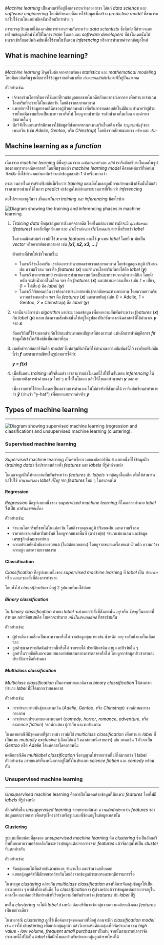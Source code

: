 _Machine learning_ เป็นศาสตร์ที่อยู่กึ่งกลางระหว่างสองสาขา ได้แก่ _data science_ และ _software engineering_ โดยมีเป้าหมายคือการใช้ข้อมูลเพื่อสร้าง _predictive model_ ที่สามารถนำไปใช้งานในแอปพลิเคชันหรือบริการต่าง ๆ

การบรรลุเป้าหมายนี้ต้องอาศัยการทำงานร่วมกันระหว่าง _data scientists_ ซึ่งมีหน้าที่สำรวจและเตรียมข้อมูลเพื่อนำไปใช้ในการ _train_ โมเดล และ _software developers_ ที่นำโมเดลนั้นไปผนวกเข้ากับแอปพลิเคชันเพื่อใช้งานในขั้นตอน _inferencing_ หรือการทำนายค่าจากข้อมูลใหม่

## What is machine learning?
---
_Machine learning_ มีจุดเริ่มต้นจากศาสตร์ของ _statistics_ และ _mathematical modeling_ โดยมีแนวคิดพื้นฐานคือการใช้ข้อมูลจากอดีตมาเพื่อ _ทำนายผลลัพธ์หรือค่าที่ไม่รู้ในอนาคต_

ตัวอย่างเช่น:

- เจ้าของร้านไอศกรีมอาจใช้แอปที่รวมข้อมูลยอดขายในอดีตกับพยากรณ์อากาศ เพื่อทำนายจำนวนไอศกรีมที่จะขายได้ในแต่ละวัน โดยอิงจากสภาพอากาศ
- แพทย์อาจใช้ข้อมูลทางคลินิกของผู้ป่วยก่อนหน้า เพื่อรันการทดสอบอัตโนมัติและทำนายว่าผู้ป่วยรายใหม่มีความเสี่ยงเป็นเบาหวานหรือไม่ โดยดูจากน้ำหนัก ระดับน้ำตาลในเลือด และค่าทางสุขภาพอื่น ๆ
- นักวิจัยในแอนตาร์กติกาอาจใช้ข้อมูลที่สังเกตจากนกเพนกวินในอดีต เพื่อ _ระบุสายพันธุ์_ ของเพนกวิน (เช่น _Adelie_, _Gentoo_, หรือ _Chinstrap_) โดยอิงจากลักษณะอย่าง _ครีบ_ และ _ปาก_


## Machine learning as a _function_
---
เนื่องจาก _machine learning_ มีพื้นฐานมาจาก _คณิตศาสตร์_ และ _สถิติ_ เราจึงมักอธิบายโมเดลในรูปของสมการทางคณิตศาสตร์ โดยพื้นฐานแล้ว _machine learning model_ คือซอฟต์แวร์ที่ห่อหุ้ม _ฟังก์ชัน_ ซึ่งใช้คำนวณค่าผลลัพธ์จากค่าข้อมูลขาเข้า 1 ตัวหรือมากกว่า

กระบวนการในการสร้างฟังก์ชันนี้เรียกว่า _training_ และเมื่อโมเดลถูกฝึกจนกำหนดฟังก์ชันนั้นได้แล้ว เราสามารถนำมาใช้ในการ _predict_ ค่าข้อมูลใหม่ผ่านกระบวนการที่เรียกว่า _inferencing_

ต่อไปเราจะมาดูกันว่า _ขั้นตอนในการ training และ inferencing_ มีอะไรบ้าง

![Diagram showing the training and inferencing phases in machine learning.](https://learn.microsoft.com/en-us/training/wwl-data-ai/fundamentals-machine-learning/media/machine-learning.png)


1. _Training data_ คือชุดข้อมูลการสังเกตจากอดีต โดยในแต่ละรายการมักจะมี _คุณลักษณะ (features)_ ของสิ่งที่ถูกสังเกต และ _ค่าที่เราต้องการให้โมเดลทำนาย_ ซึ่งเรียกว่า _label_

	ในทางคณิตศาสตร์ เรามักใช้ _**x**_ แทน _features_ และใช้ _**y**_ แทน _label_ โดยที่ _**x**_ มักเป็น _vector_ หรืออาเรย์ของหลายค่า เช่น _**[x1, x2, x3, ...]**_
	
	ตัวอย่างที่ช่วยให้เข้าใจมากขึ้น:
	
	- ในกรณีร้านไอศกรีม เราต้องการทำนายยอดขายจากสภาพอากาศ โดยข้อมูลอุณหภูมิ ปริมาณฝน ความเร็วลม ฯลฯ คือ _features_ (_**x**_) และจำนวนไอศกรีมที่ขายได้คือ _label_ (_**y**_)
	- ในกรณีทางการแพทย์ เราต้องการทำนายความเสี่ยงเป็นเบาหวานจากค่าทางคลินิก โดยน้ำหนัก ระดับน้ำตาลในเลือด ฯลฯ คือ _features_ (_**x**_) และสถานะความเสี่ยง (เช่น _1_ = เสี่ยง, _0_ = ไม่เสี่ยง) คือ _label_ (_**y**_)
	- ในกรณีวิจัยเพนกวิน เราต้องการทำนายสายพันธุ์จากลักษณะทางกายภาพ โดยความยาวครีบ ความกว้างของปาก ฯลฯ คือ _features_ (_**x**_) และสายพันธุ์ (เช่น _0_ = Adelie, _1_ = Gentoo, _2_ = Chinstrap) คือ _label_ (_**y**_)
	
2. จากนั้นจะมีการนำ _algorithm_ มาประมวลผลข้อมูล เพื่อหาความสัมพันธ์ระหว่าง _features_ (_**x**_) กับ _label_ (_**y**_) และแปลงความสัมพันธ์นั้นให้อยู่ในรูปของฟังก์ชันทางคณิตศาสตร์ที่ใช้คำนวณ _**y**_ จาก _**x**_ 
   
   อัลกอริทึมที่ใช้จะแตกต่างกันไปตามประเภทของปัญหาที่ต้องการแก้ แต่หลักการสำคัญคือการ _fit_ ข้อมูลให้เข้าใกล้ฟังก์ชันที่แม่นยำที่สุด

3. ผลลัพธ์จากอัลกอริทึมคือ _model_ ซึ่งห่อหุ้มฟังก์ชันที่ใช้คำนวณความสัมพันธ์นี้ไว้ เราเรียกฟังก์ชันนี้ว่า _**f**_ และสามารถเขียนในรูปสมการได้ว่า:

	_**y = f(x)**_

4. เมื่อขั้นตอน _training_ เสร็จสิ้นแล้ว เราสามารถนำโมเดลนี้ไปใช้ในขั้นตอน _inferencing_ ได้ ซึ่งหมายถึงการนำค่าของ _**x**_ ใหม่ ๆ มาใส่ในโมเดล แล้วให้โมเดลทำนายค่า _**y**_ ออกมา

	เนื่องจากค่าที่ได้จากโมเดลเป็นผลจากการคำนวณ ไม่ใช่ค่าจริงที่สังเกตได้ เราจึงมักเขียนค่าทำนายว่า _**ŷ**_ (อ่านว่า "y-hat") เพื่อแยกแยะจากค่าจริง _**y**_

## Types of machine learning
---

![Diagram showing supervised machine learning (regression and classification) and unsupervised machine learning (clustering).](https://learn.microsoft.com/en-us/training/wwl-data-ai/fundamentals-machine-learning/media/machine-learning-types.png)

### Supervised machine learning
---

_Supervised_ machine learning เป็นคำเรียกรวมของอัลกอริทึมประเภทหนึ่งที่ใช้ข้อมูลฝึก (_training data_) ซึ่งประกอบด้วยทั้ง _features_ และ _labels_ ที่รู้ค่าล่วงหน้า

โมเดลจะถูกฝึกให้หาความสัมพันธ์ระหว่าง _features_ กับ _labels_ จากข้อมูลในอดีต เพื่อให้สามารถนำไปใช้ _ทำนายค่าของ label ที่ไม่รู้_ จาก _features_ ใหม่ ๆ ในอนาคตได้

#### Regression

_Regression_ คือรูปแบบหนึ่งของ _supervised machine learning_ ที่โมเดลจะทำนาย _label_ ซึ่งเป็น _ค่าตัวเลขต่อเนื่อง_

ตัวอย่างเช่น:

- จำนวนไอศกรีมที่ขายได้ในแต่ละวัน โดยอิงจากอุณหภูมิ ปริมาณฝน และความเร็วลม
- ราคาขายของอสังหาริมทรัพย์ โดยดูจากขนาดพื้นที่ (ตารางฟุต) จำนวนห้องนอน และข้อมูลเศรษฐกิจสังคมของทำเล
- ความประหยัดน้ำมันของรถยนต์ (ไมล์ต่อแกลลอน) โดยดูจากขนาดเครื่องยนต์ น้ำหนัก ความกว้าง ความสูง และความยาวของรถ

#### Classification

_Classification_ คือรูปแบบหนึ่งของ _supervised machine learning_ ที่ _label_ เป็น _ประเภท_ หรือ _คลาส_ ของสิ่งที่ต้องการทำนาย

โดยทั่วไป _classification_ มีอยู่ 2 รูปแบบที่พบได้บ่อย:

##### Binary classification

ใน _binary classification_ ค่าของ _label_ จะบ่งบอกว่าสิ่งที่สังเกตนั้น _อยู่_ หรือ _ไม่อยู่_ ในคลาสที่กำหนด กล่าวอีกแบบคือ โมเดลจะทำนาย _หนึ่งในสองผลลัพธ์_ ที่ตรงข้ามกัน

ตัวอย่างเช่น:

- ผู้ป่วยมีความเสี่ยงเป็นเบาหวานหรือไม่ จากข้อมูลสุขภาพ เช่น น้ำหนัก อายุ ระดับน้ำตาลในเลือด ฯลฯ
- ลูกค้าธนาคารจะผิดนัดชำระหนี้หรือไม่ จากรายได้ ประวัติเครดิต อายุ และปัจจัยอื่น ๆ
- ลูกค้าในรายชื่ออีเมลจะตอบสนองต่อข้อเสนอทางการตลาดหรือไม่ โดยดูจากข้อมูลประชากรและประวัติการซื้อที่ผ่านมา

##### Multiclass classification

_Multiclass classification_ เป็นการขยายแนวคิดจาก _binary classification_ ให้สามารถทำนาย _label_ ที่มีได้มากกว่าสองคลาส

ตัวอย่างเช่น:

- การทำนายสายพันธุ์ของเพนกวิน (_Adelie_, _Gentoo_, หรือ _Chinstrap_) จากลักษณะทางกายภาพ
- การทำนายประเภทของภาพยนตร์ (_comedy_, _horror_, _romance_, _adventure_, หรือ _science fiction_) จากนักแสดง ผู้กำกับ และงบประมาณ

ในหลายกรณีที่มีชุดคลาสที่รู้ล่วงหน้า เรามักใช้ _multiclass classification_ เพื่อทำนาย _label_ ที่เป็นแบบ _mutually exclusive_ (เลือกได้แค่ 1 คลาสต่อหนึ่งรายการ) เช่น เพนกวิน 1 ตัวจะเป็น _Gentoo_ หรือ _Adelie_ ได้แค่คลาสใดคลาสหนึ่ง

แต่อีกกรณีคือ _multilabel classification_ ซึ่งอนุญาตให้รายการหนึ่งมีได้มากกว่า 1 label ตัวอย่างเช่น ภาพยนตร์เรื่องหนึ่งอาจอยู่ได้ทั้งในประเภท _science fiction_ และ _comedy_ พร้อมกัน


### Unsupervised machine learning
---

_Unsupervised_ machine learning คือการฝึกโมเดลด้วยข้อมูลที่มีเฉพาะ _features_ โดยไม่มี _labels_ ที่รู้ล่วงหน้า

อัลกอริทึมใน _unsupervised learning_ จะพยายามค้นหา _ความสัมพันธ์ระหว่าง features_ ของข้อมูลแต่ละรายการ เพื่อสรุปโครงสร้างหรือรูปแบบที่ซ่อนอยู่ในข้อมูลเหล่านั้น

#### Clustering

รูปแบบที่พบบ่อยที่สุดของ _unsupervised machine learning_ คือ _clustering_ ซึ่งเป็นอัลกอริทึมที่มองหาความคล้ายคลึงกันระหว่างข้อมูลแต่ละรายการจาก _features_ แล้วจัดกลุ่มให้เป็น _cluster_ ที่แตกต่างกัน

ตัวอย่างเช่น:

- จัดกลุ่มดอกไม้ที่คล้ายกันตามขนาด จำนวนใบ และจำนวนกลีบดอก
- แยกกลุ่มลูกค้าที่มีลักษณะคล้ายกันโดยอิงจากข้อมูลประชากรและพฤติกรรมการซื้อ

ในบางมุม _clustering_ คล้ายกับ _multiclass classification_ ตรงที่มีการจัดกลุ่มข้อมูลให้เป็นประเภทต่าง ๆ แต่สิ่งที่ต่างกันคือ ใน _classification_ เรารู้ล่วงหน้าแล้วว่าข้อมูลแต่ละรายการอยู่ในคลาสใด และอัลกอริทึมทำหน้าที่เรียนรู้ความสัมพันธ์ระหว่าง _features_ กับ _label_ ที่รู้

แต่ใน _clustering_ จะไม่มี _label_ ล่วงหน้า อัลกอริทึมจะจัดกลุ่มจากความคล้ายคลึงของ _features_ เพียงอย่างเดียว

ในบางกรณี _clustering_ ถูกใช้เพื่อค้นหาชุดของคลาสที่มีอยู่ ก่อนจะฝึก _classification model_ เช่น อาจใช้ clustering เพื่อแบ่งกลุ่มลูกค้า แล้ววิเคราะห์แต่ละกลุ่มเพื่อจัดประเภท เช่น _high value - low volume_, _frequent small purchaser_ เป็นต้น จากนั้นสามารถนำการจัดประเภทนี้ไปใช้เป็น _label_ เพื่อฝึกโมเดลสำหรับทำนายกลุ่มลูกค้ารายใหม่ได้
